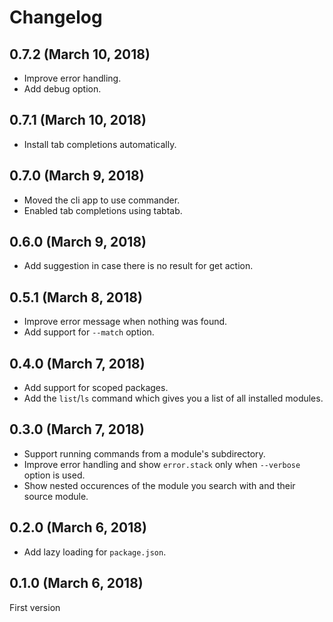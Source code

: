 # Changelog

## 0.7.2 (March 10, 2018)
* Improve error handling.
* Add debug option.

## 0.7.1 (March 10, 2018)
* Install tab completions automatically.

## 0.7.0 (March 9, 2018)
* Moved the cli app to use commander.
* Enabled tab completions using tabtab.

## 0.6.0 (March 9, 2018)
* Add suggestion in case there is no result for get action.

## 0.5.1 (March 8, 2018)
* Improve error message when nothing was found.
* Add support for `--match` option.

## 0.4.0 (March 7, 2018)
* Add support for scoped packages.
* Add the `list`/`ls` command which gives you a list of all installed modules.

## 0.3.0 (March 7, 2018)
* Support running commands from a module's subdirectory.
* Improve error handling and show `error.stack` only when `--verbose` option is used.
* Show nested occurences of the module you search with and their source module.

## 0.2.0 (March 6, 2018)
* Add lazy loading for `package.json`.

## 0.1.0 (March 6, 2018)
First version
